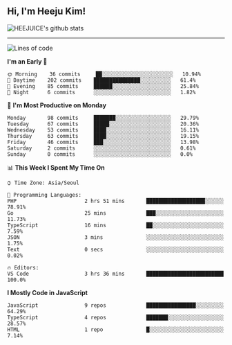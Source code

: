 ## Hi, I'm Heeju Kim!

![HEEJUICE's github stats](https://github-readme-stats.vercel.app/api?username=HEEJUICE&show_icons=true)

---
<!--START_SECTION:waka-->
![Lines of code](https://img.shields.io/badge/From%20Hello%20World%20I%27ve%20Written-9.7%20million%20lines%20of%20code-blue)

**I'm an Early 🐤** 

```text
🌞 Morning    36 commits     ██░░░░░░░░░░░░░░░░░░░░░░░   10.94% 
🌆 Daytime    202 commits    ███████████████░░░░░░░░░░   61.4% 
🌃 Evening    85 commits     ██████░░░░░░░░░░░░░░░░░░░   25.84% 
🌙 Night      6 commits      ░░░░░░░░░░░░░░░░░░░░░░░░░   1.82%

```
📅 **I'm Most Productive on Monday** 

```text
Monday       98 commits     ███████░░░░░░░░░░░░░░░░░░   29.79% 
Tuesday      67 commits     █████░░░░░░░░░░░░░░░░░░░░   20.36% 
Wednesday    53 commits     ████░░░░░░░░░░░░░░░░░░░░░   16.11% 
Thursday     63 commits     ████░░░░░░░░░░░░░░░░░░░░░   19.15% 
Friday       46 commits     ███░░░░░░░░░░░░░░░░░░░░░░   13.98% 
Saturday     2 commits      ░░░░░░░░░░░░░░░░░░░░░░░░░   0.61% 
Sunday       0 commits      ░░░░░░░░░░░░░░░░░░░░░░░░░   0.0%

```


📊 **This Week I Spent My Time On** 

```text
⌚︎ Time Zone: Asia/Seoul

💬 Programming Languages: 
PHP                      2 hrs 51 mins       ███████████████████░░░░░░   78.91% 
Go                       25 mins             ███░░░░░░░░░░░░░░░░░░░░░░   11.73% 
TypeScript               16 mins             ██░░░░░░░░░░░░░░░░░░░░░░░   7.59% 
JSON                     3 mins              ░░░░░░░░░░░░░░░░░░░░░░░░░   1.75% 
Text                     0 secs              ░░░░░░░░░░░░░░░░░░░░░░░░░   0.02%

🔥 Editors: 
VS Code                  3 hrs 36 mins       █████████████████████████   100.0%

```

**I Mostly Code in JavaScript** 

```text
JavaScript               9 repos             ████████████████░░░░░░░░░   64.29% 
TypeScript               4 repos             ███████░░░░░░░░░░░░░░░░░░   28.57% 
HTML                     1 repo              █░░░░░░░░░░░░░░░░░░░░░░░░   7.14%

```



<!--END_SECTION:waka-->
